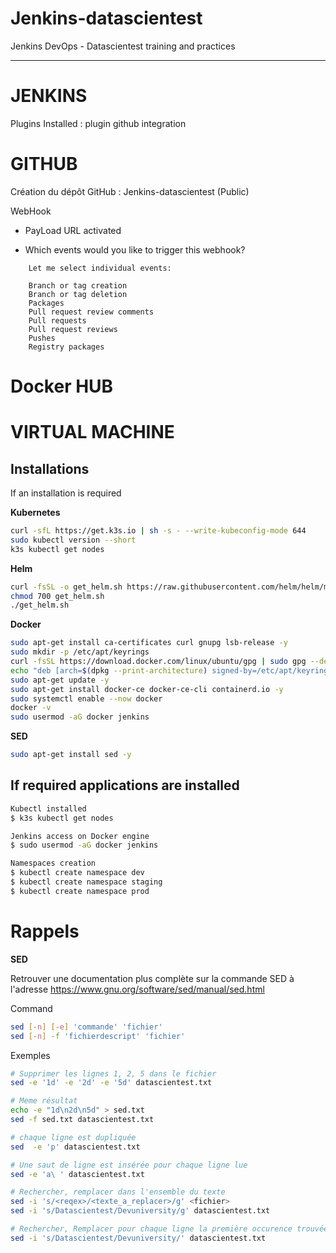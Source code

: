 # Jenkins-datascientest
Jenkins DevOps - Datascientest training and practices

---

# JENKINS 

  Plugins Installed : 
  plugin github integration

# GITHUB 
Création du dépôt GitHub :
Jenkins-datascientest (Public) 

  WebHook
  - PayLoad URL activated

  - Which events would you like to trigger this webhook?
```
    Let me select individual events:

    Branch or tag creation
    Branch or tag deletion
    Packages
    Pull request review comments
    Pull requests
    Pull request reviews
    Pushes
    Registry packages
```

# Docker HUB


# VIRTUAL MACHINE

## Installations
If an installation is required  

**Kubernetes**
``` bash 
curl -sfL https://get.k3s.io | sh -s - --write-kubeconfig-mode 644
sudo kubectl version --short
k3s kubectl get nodes
```

**Helm**
``` bash
curl -fsSL -o get_helm.sh https://raw.githubusercontent.com/helm/helm/main/scripts/get-helm-3
chmod 700 get_helm.sh
./get_helm.sh
```

**Docker** 
``` bash
sudo apt-get install ca-certificates curl gnupg lsb-release -y
sudo mkdir -p /etc/apt/keyrings
curl -fsSL https://download.docker.com/linux/ubuntu/gpg | sudo gpg --dearmor -o /etc/apt/keyrings/docker.gpg
echo "deb [arch=$(dpkg --print-architecture) signed-by=/etc/apt/keyrings/docker.gpg] https://download.docker.com/linux/ubuntu $(lsb_release -cs) stable" | sudo tee /etc/apt/sources.list.d/docker.list > /dev/null
sudo apt-get update -y
sudo apt-get install docker-ce docker-ce-cli containerd.io -y
sudo systemctl enable --now docker
docker -v
sudo usermod -aG docker jenkins
```

**SED**
``` bash
sudo apt-get install sed -y
```

## If required applications are installed
``` bash
Kubectl installed
$ k3s kubectl get nodes

Jenkins access on Docker engine 
$ sudo usermod -aG docker jenkins

Namespaces creation
$ kubectl create namespace dev
$ kubectl create namespace staging
$ kubectl create namespace prod
```

# Rappels 

**SED**

Retrouver une documentation plus complète sur la commande SED à l'adresse https://www.gnu.org/software/sed/manual/sed.html

Command 
```bash
sed [-n] [-e] 'commande' 'fichier'
sed [-n] -f 'fichierdescript' 'fichier'
```

Exemples
```bash
# Supprimer les lignes 1, 2, 5 dans le fichier
sed -e '1d' -e '2d' -e '5d' datascientest.txt

# Meme résultat 
echo -e "1d\n2d\n5d" > sed.txt
sed -f sed.txt datascientest.txt

# chaque ligne est dupliquée
sed  -e 'p' datascientest.txt

# Une saut de ligne est insérée pour chaque ligne lue
sed -e 'a\ ' datascientest.txt

# Rechercher, remplacer dans l'ensemble du texte 
sed -i 's/<reqex>/<texte_a_replacer>/g' <fichier>
sed -i 's/Datascientest/Devuniversity/g' datascientest.txt

# Rechercher, Remplacer pour chaque ligne la première occurence trouvée
sed -i 's/Datascientest/Devuniversity/' datascientest.txt
```
